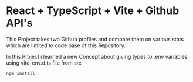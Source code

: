 # React + TypeScript + Vite + Github API's

This Project takes two Github profiles and compare them on various stats which are limited to code base of this Repository.

In this Project i learned a new Concept about giving types to .env variables using vite-env.d.ts file from src

```bash
npm install
```